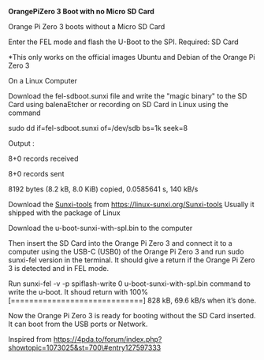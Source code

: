 **OrangePiZero 3 Boot with no Micro SD Card**

Orange Pi Zero 3 boots without a Micro SD Card

Enter the FEL mode and flash the U-Boot to the SPI. Required: SD Card

\*This only works on the official images Ubuntu and Debian of the Orange Pi Zero 3

On a Linux Computer

Download the fel-sdboot.sunxi file and write the "magic binary" to the SD Card using balenaEtcher or recording on SD Card in Linux using the command

sudo dd if=fel-sdboot.sunxi of=/dev/sdb bs=1k seek=8

Output :

8+0 records received

8+0 records sent

8192 bytes (8.2 kB, 8.0 KiB) copied, 0.0585641 s, 140 kB/s

Download the [Sunxi-tools](https://linux-sunxi.org/Sunxi-tools) from <https://linux-sunxi.org/Sunxi-tools> Usually it shipped with the package of Linux

Download the u-boot-sunxi-with-spl.bin to the computer

Then insert the SD Card into the Orange Pi Zero 3 and connect it to a computer using the USB-C (USB0) of the Orange Pi Zero 3 and run sudo sunxi-fel version in the terminal. It should give a return if the Orange Pi Zero 3 is detected and in FEL mode.

Run sunxi-fel -v -p spiflash-write 0 u-boot-sunxi-with-spl.bin command to write the u-boot. It shoud return with 100% [=============================] 828 kB, 69.6 kB/s when it’s done.

Now the Orange Pi Zero 3 is ready for booting without the SD Card inserted. It can boot from the USB ports or Network.

Inspired from https://4pda.to/forum/index.php?showtopic=1073025&st=700\#entry127597333
